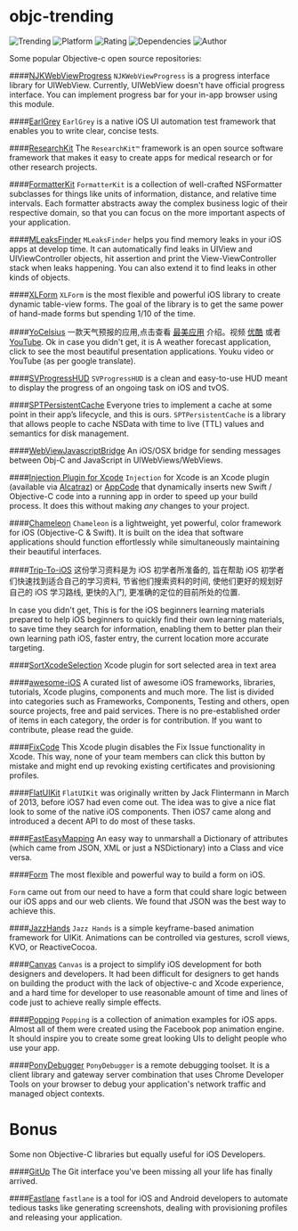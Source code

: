 
objc-trending
==========
![Trending](https://img.shields.io/badge/Objective--C-Trending-blue.svg) ![Platform](https://img.shields.io/cocoapods/p/AFNetworking.svg)
![Rating](https://img.shields.io/wordpress/plugin/r/akismet.svg)
![Dependencies](https://img.shields.io/gemnasium/mathiasbynens/he.svg)
![Author](https://img.shields.io/badge/Author-irresponsible-orange.svg)

Some popular Objective-c open source repositories:

####[NJKWebViewProgress](https://github.com/ninjinkun/NJKWebViewProgress)
`NJKWebViewProgress` is a progress interface library for UIWebView. Currently, UIWebView doesn't have official progress interface. You can implement progress bar for your in-app browser using this module.

####[EarlGrey](https://github.com/google/EarlGrey)
`EarlGrey` is a native iOS UI automation test framework that enables you to write clear, concise tests.

####[ResearchKit](https://github.com/ResearchKit/ResearchKit)
The `ResearchKit™` framework is an open source software framework that makes it easy to create apps for medical research or for other research projects.

####[FormatterKit](https://github.com/mattt/FormatterKit)
`FormatterKit` is a collection of well-crafted NSFormatter subclasses for things like units of information, distance, and relative time intervals. Each formatter abstracts away the complex business logic of their respective domain, so that you can focus on the more important aspects of your application.

####[MLeaksFinder](https://github.com/Zepo/MLeaksFinder)
`MLeaksFinder` helps you find memory leaks in your iOS apps at develop time. It can automatically find leaks in UIView and UIViewController objects, hit assertion and print the View-ViewController stack when leaks happening. You can also extend it to find leaks in other kinds of objects.

####[XLForm](https://github.com/xmartlabs/XLForm)
`XLForm` is the most flexible and powerful iOS library to create dynamic table-view forms. The goal of the library is to get the same power of hand-made forms but spending 1/10 of the time.

####[YoCelsius](https://github.com/YouXianMing/YoCelsius)
一款天气预报的应用,点击查看 [最美应用](http://zuimeia.com/community/app/18582/?platform=1) 介绍。视频 [优酷](http://v.youku.com/v_show/id_XOTE2NTExNzcy.html?f=23580549) 或者 [YouTube](https://youtu.be/VexnA55e9K4).
Ok in case you didn't get, it is A weather forecast application, click to see the most beautiful presentation applications. Youku video or YouTube (as per google translate).

####[SVProgressHUD](https://github.com/SVProgressHUD/SVProgressHUD)
`SVProgressHUD` is a clean and easy-to-use HUD meant to display the progress of an ongoing task on iOS and tvOS.

####[SPTPersistentCache](https://github.com/spotify/SPTPersistentCache)
Everyone tries to implement a cache at some point in their app’s lifecycle, and this is ours. `SPTPersistentCache` is a library that allows people to cache NSData with time to live (TTL) values and semantics for disk management.

####[WebViewJavascriptBridge](https://github.com/marcuswestin/WebViewJavascriptBridge)
An iOS/OSX bridge for sending messages between Obj-C and JavaScript in UIWebViews/WebViews.

####[Injection Plugin for Xcode](https://github.com/johnno1962/injectionforxcode)
`Injection` for Xcode is an Xcode plugin (available via [Alcatraz](http://alcatraz.io/)) or [AppCode](#user-content-use-with-appcode) that 
dynamically inserts new Swift / Objective-C code into a running app in order to speed up your build process. It does this without making _any_ changes to your project.

####[Chameleon](https://github.com/ViccAlexander/Chameleon)
`Chameleon` is a lightweight, yet powerful, color framework for iOS (Objective-C & Swift). It is built on the idea that software applications should function effortlessly while simultaneously maintaining their beautiful interfaces.

####[Trip-To-iOS](https://github.com/Aufree/trip-to-iOS)
这份学习资料是为 iOS 初学者所准备的, 旨在帮助 iOS 初学者们快速找到适合自己的学习资料, 节省他们搜索资料的时间, 使他们更好的规划好自己的 iOS 学习路线, 更快的入门, 更准确的定位的目前所处的位置.

In case you didn't get, This is for the iOS beginners learning materials prepared to help iOS beginners to quickly find their own learning materials, to save time they search for information, enabling them to better plan their own learning path iOS, faster entry, the current location more accurate targeting.

####[SortXcodeSelection](https://github.com/dayitv89/SortXcodeSelection)
Xcode plugin for sort selected area in text area

####[awesome-iOS](https://github.com/vsouza/awesome-ios)
A curated list of awesome iOS frameworks, libraries, tutorials, Xcode plugins, components and much more. The list is divided into categories such as Frameworks, Components, Testing and others, open source projects, free and paid services. There is no pre-established order of items in each category, the order is for contribution. If you want to contribute, please read the guide.

####[FixCode](https://github.com/neonichu/FixCode)
This Xcode plugin disables the Fix Issue functionality in Xcode. This way, none of your team members can click this button by mistake and might end up revoking existing certificates and provisioning profiles.

####[FlatUIKit](https://github.com/Grouper/FlatUIKit)
`FlatUIKit` was originally written by Jack Flintermann in March of 2013, before iOS7 had even come out. The idea was to give a nice flat look to some of the native iOS components. Then iOS7 came along and introduced a decent API to do most of these tasks.

####[FastEasyMapping](https://github.com/Yalantis/FastEasyMapping)
An easy way to unmarshall a Dictionary of attributes (which came from JSON, XML or just a NSDictionary) into a Class and vice versa.

####[Form](https://github.com/hyperoslo/Form)
The most flexible and powerful way to build a form on iOS.

`Form` came out from our need to have a form that could share logic between our iOS apps and our web clients. We found that JSON was the best way to achieve this.

####[JazzHands](https://github.com/IFTTT/JazzHands)
`Jazz Hands` is a simple keyframe-based animation framework for UIKit. Animations can be controlled via gestures, scroll views, KVO, or ReactiveCocoa.

####[Canvas](https://github.com/CanvasPod/Canvas)
`Canvas` is a project to simplify iOS development for both designers and developers. It had been difficult for designers to get hands on building the product with the lack of objective-c and Xcode experience, and a hard time for developer to use reasonable amount of time and lines of code just to achieve really simple effects.

####[Popping](https://github.com/RajkumarPunchh/popping)
`Popping` is a collection of animation examples for iOS apps. Almost all of them were created using the Facebook pop animation engine. It should inspire you to create some great looking UIs to delight people who use your app.

####[PonyDebugger](https://github.com/square/PonyDebugger)
`PonyDebugger` is a remote debugging toolset. It is a client library and gateway server combination that uses Chrome Developer Tools on your browser to debug your application's network traffic and managed object contexts.

Bonus
===========

Some non Objective-C libraries but equally useful for iOS Developers.

####[GitUp](https://github.com/git-up/GitUp)
The Git interface you've been missing all your life has finally arrived.

####[Fastlane](https://github.com/fastlane/fastlane)
`fastlane` is a tool for iOS and Android developers to automate tedious tasks like generating screenshots, dealing with provisioning profiles and releasing your application.
